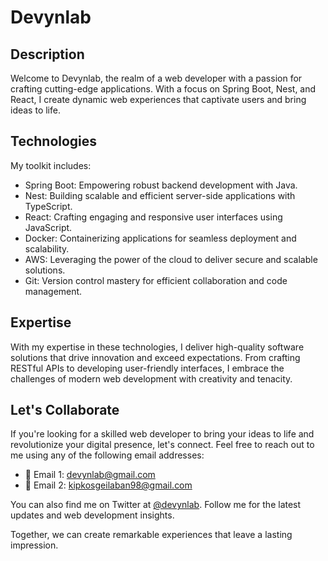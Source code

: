 # Devynlab

## Description

Welcome to Devynlab, the realm of a web developer with a passion for crafting cutting-edge applications. With a focus on Spring Boot, Nest, and React, I create dynamic web experiences that captivate users and bring ideas to life.

## Technologies

My toolkit includes:

- Spring Boot: Empowering robust backend development with Java.
- Nest: Building scalable and efficient server-side applications with TypeScript.
- React: Crafting engaging and responsive user interfaces using JavaScript.
- Docker: Containerizing applications for seamless deployment and scalability.
- AWS: Leveraging the power of the cloud to deliver secure and scalable solutions.
- Git: Version control mastery for efficient collaboration and code management.

## Expertise

With my expertise in these technologies, I deliver high-quality software solutions that drive innovation and exceed expectations. From crafting RESTful APIs to developing user-friendly interfaces, I embrace the challenges of modern web development with creativity and tenacity.

## Let's Collaborate

If you're looking for a skilled web developer to bring your ideas to life and revolutionize your digital presence, let's connect. Feel free to reach out to me using any of the following email addresses:

- 📧 Email 1: devynlab@gmail.com
- 📧 Email 2: kipkosgeilaban98@gmail.com

You can also find me on Twitter at [@devynlab](https://twitter.com/devynlab). Follow me for the latest updates and web development insights.

Together, we can create remarkable experiences that leave a lasting impression.
